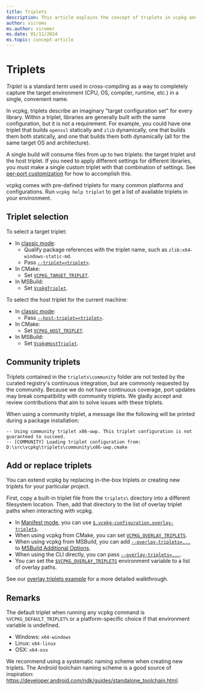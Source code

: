 ```yaml
---
title: Triplets
description: This article explains the concept of triplets in vcpkg and their capabilities.
author: vicroms
ms.author: viromer
ms.date: 01/11/2024
ms.topic: concept-article
---
```


# Triplets

*Triplet* is a standard term used in cross-compiling as a way to completely
capture the target environment (CPU, OS, compiler, runtime, etc.) in a single,
convenient name.

In vcpkg, triplets describe an imaginary "target configuration set" for every
library. Within a triplet, libraries are generally built with the same
configuration, but it is not a requirement. For example, you could have one
triplet that builds `openssl` statically and `zlib` dynamically, one that
builds them both statically, and one that builds them both dynamically (all for
the same target OS and architecture).

A single build will consume files from up to two triplets: the target triplet
and the host triplet. If you need to apply different settings for different
libraries, you must make a single custom triplet with that combination of
settings. See [per-port
customization](../users/triplets.md#per-port-customization) for how to accomplish this.

vcpkg comes with pre-defined triplets for many common platforms and
configurations. Run `vcpkg help triplet` to get a list of available triplets in your
environment.

## Triplet selection

To select a target triplet:

* In [classic mode](../concepts/classic-mode.md):
  * Qualify package references with the triplet name, such as `zlib:x64-windows-static-md`.
  * Pass [`--triplet=<triplet>`](../commands/common-options.md#triplet).
* In CMake:
  * Set [`VCPKG_TARGET_TRIPLET`](../users/buildsystems/cmake-integration.md#vcpkg_target_triplet).
* In MSBuild:
  * Set [`VcpkgTriplet`](../users/buildsystems/msbuild-integration.md#vcpkgtriplet).

To select the host triplet for the current machine:

* In [classic mode](../concepts/classic-mode.md):
  * Pass [`--host-triplet=<triplet>`](../commands/common-options.md#host-triplet).
* In CMake:
  * Set [`VCPKG_HOST_TRIPLET`](../users/buildsystems/cmake-integration.md#vcpkg_host_triplet).
* In MSBuild:
  * Set [`VcpkgHostTriplet`](../users/buildsystems/msbuild-integration.md#vcpkghosttriplet).

## Community triplets

Triplets contained in the `triplets\community` folder are not tested by the
curated registry's continuous integration, but are commonly requested by the
community. Because we do not have continuous coverage, port updates may break
compatibility with community triplets. We gladly accept and review contributions
that aim to solve issues with these triplets.

When using a community triplet, a message like the following will be printed
during a package installation:

```console
-- Using community triplet x86-uwp. This triplet configuration is not guaranteed to succeed.
-- [COMMUNITY] Loading triplet configuration from: D:\src\vcpkg\triplets\community\x86-uwp.cmake
```

## <a name="custom-triplets"></a> Add or replace triplets

You can extend vcpkg by replacing in-the-box triplets or creating new triplets
for your particular project.

First, copy a built-in triplet file from the `triplets\` directory into a
different filesystem location. Then, add that directory to the list of overlay
triplet paths when interacting with vcpkg.

* In [Manifest mode](../concepts/manifest-mode.md), you can use
  [`$.vcpkg-configuration.overlay-triplets`](../reference/vcpkg-configuration-json.md#overlay-triplets).
* When using vcpkg from CMake, you can set [`VCPKG_OVERLAY_TRIPLETS`](../users/buildsystems/cmake-integration.md#vcpkg_overlay_triplets).
* When using vcpkg from MSBuild, you can add [`--overlay-triplets=...`][overlay-triplets] to [MSBuild Additional Options](../users/buildsystems/msbuild-integration.md#vcpkg-additional-install-options).
* When using the CLI directly, you can pass [`--overlay-triplets=...`][overlay-triplets].
* You can set the [`$VCPKG_OVERLAY_TRIPLETS`](../users/config-environment.md#vcpkg_overlay_triplets) environment variable to a list of overlay paths.

See our [overlay triplets example](../users/examples/overlay-triplets-linux-dynamic.md)
for a more detailed walkthrough.

[overlay-triplets]: ../commands/common-options.md#overlay-triplets

## Remarks

The default triplet when running any vcpkg command is `%VCPKG_DEFAULT_TRIPLET%`
or a platform-specific choice if that environment variable is undefined.

* Windows: `x64-windows`
* Linux: `x64-linux`
* OSX: `x64-osx`

We recommend using a systematic naming scheme when creating new triplets. The
Android toolchain naming scheme is a good source of inspiration:
<https://developer.android.com/ndk/guides/standalone_toolchain.html>.
